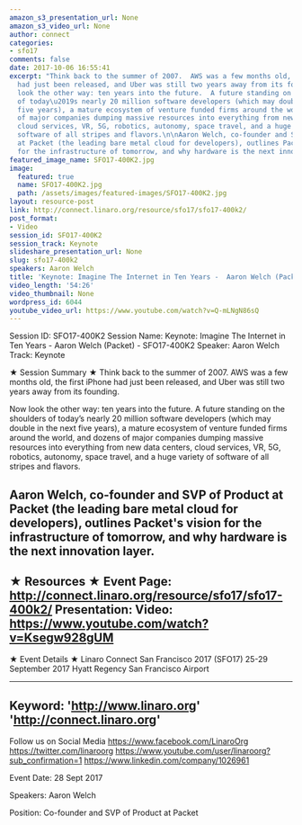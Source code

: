 ```yaml
---
amazon_s3_presentation_url: None
amazon_s3_video_url: None
author: connect
categories:
- sfo17
comments: false
date: 2017-10-06 16:55:41
excerpt: "Think back to the summer of 2007.  AWS was a few months old, the first iPhone
  had just been released, and Uber was still two years away from its founding. \n\nNow
  look the other way: ten years into the future.  A future standing on the shoulders
  of today\u2019s nearly 20 million software developers (which may double in the next
  five years), a mature ecosystem of venture funded firms around the world, and dozens
  of major companies dumping massive resources into everything from new data centers,
  cloud services, VR, 5G, robotics, autonomy, space travel, and a huge variety of
  software of all stripes and flavors.\n\nAaron Welch, co-founder and SVP of Product
  at Packet (the leading bare metal cloud for developers), outlines Packet's vision
  for the infrastructure of tomorrow, and why hardware is the next innovation layer."
featured_image_name: SFO17-400K2.jpg
image:
  featured: true
  name: SFO17-400K2.jpg
  path: /assets/images/featured-images/SFO17-400K2.jpg
layout: resource-post
link: http://connect.linaro.org/resource/sfo17/sfo17-400k2/
post_format:
- Video
session_id: SFO17-400K2
session_track: Keynote
slideshare_presentation_url: None
slug: sfo17-400k2
speakers: Aaron Welch
title: 'Keynote: Imagine The Internet in Ten Years -  Aaron Welch (Packet)  - SFO17-400K2'
video_length: '54:26'
video_thumbnail: None
wordpress_id: 6044
youtube_video_url: https://www.youtube.com/watch?v=Q-mLNgN86sQ
---
```


Session ID: SFO17-400K2
Session Name: Keynote: Imagine The Internet in Ten Years - Aaron Welch (Packet) - SFO17-400K2
Speaker: Aaron Welch
Track: Keynote

★ Session Summary ★
Think back to the summer of 2007. AWS was a few months old, the first iPhone had just been released, and Uber was still two years away from its founding.

Now look the other way: ten years into the future. A future standing on the shoulders of today’s nearly 20 million software developers (which may double in the next five years), a mature ecosystem of venture funded firms around the world, and dozens of major companies dumping massive resources into everything from new data centers, cloud services, VR, 5G, robotics, autonomy, space travel, and a huge variety of software of all stripes and flavors.

Aaron Welch, co-founder and SVP of Product at Packet (the leading bare metal cloud for developers), outlines Packet's vision for the infrastructure of tomorrow, and why hardware is the next innovation layer.
---------------------------------------------------
★ Resources ★
Event Page: http://connect.linaro.org/resource/sfo17/sfo17-400k2/
Presentation:
Video: https://www.youtube.com/watch?v=Ksegw928gUM
---------------------------------------------------

★ Event Details ★
Linaro Connect San Francisco 2017 (SFO17)
25-29 September 2017
Hyatt Regency San Francisco Airport

---------------------------------------------------
Keyword:
'http://www.linaro.org'
'http://connect.linaro.org'
---------------------------------------------------
Follow us on Social Media
https://www.facebook.com/LinaroOrg
https://twitter.com/linaroorg
https://www.youtube.com/user/linaroorg?sub_confirmation=1
https://www.linkedin.com/company/1026961

Event Date: 28 Sept 2017

Speakers: Aaron Welch

Position: Co-founder and SVP of Product at Packet